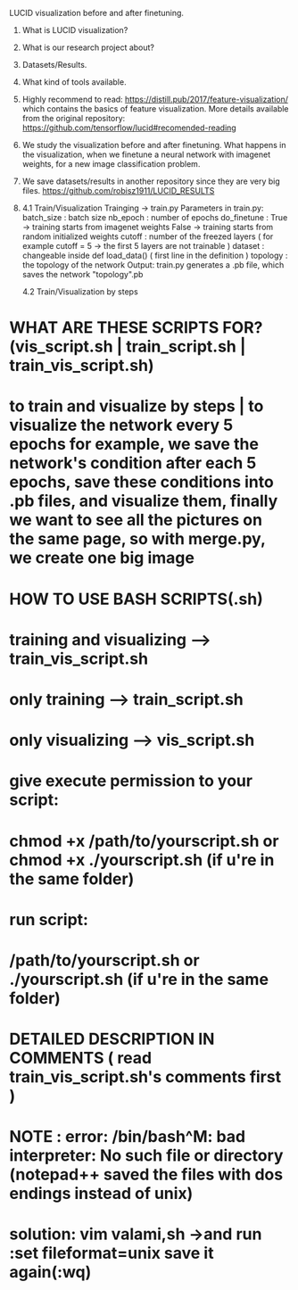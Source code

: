 LUCID visualization before and after finetuning.

1. What is LUCID visualization?
2. What is our research project about?
3. Datasets/Results.
4. What kind of tools available.


1. Highly recommend to read:
   https://distill.pub/2017/feature-visualization/
   which contains the basics of feature visualization.
   More details available from the original repository:
   https://github.com/tensorflow/lucid#recomended-reading
   
2. We study the visualization before and after finetuning.
   What happens in the visualization, when we finetune a neural network with imagenet weights, for a new image classification problem.
   
3. We save datasets/results in another repository since they are very big files.
   https://github.com/robisz1911/LUCID_RESULTS

4.
   4.1 Train/Visualization
           Trainging -> train.py
       Parameters in train.py:
           batch_size  : batch size
           nb_epoch    : number of epochs
           do_finetune : True -> training starts from imagenet weights
                         False -> training starts from random initialized weights
           cutoff      : number of the freezed layers ( for example cutoff = 5 -> the first 5 layers are not trainable )
           dataset     : changeable inside def load_data()  ( first line in the definition )
           topology    : the topology of the network
       Output:
           train.py generates a .pb file, which saves the network
           "topology".pb 
           
   4.2 Train/Visualization by steps

# WHAT ARE THESE SCRIPTS FOR? (vis_script.sh | train_script.sh | train_vis_script.sh)
# to train and visualize by steps | to visualize the network every 5 epochs for example, we save the network's condition after each 5 epochs, save these conditions into .pb files, and visualize them, finally we want to see all the pictures on the same page, so with merge.py, we create one big image


# HOW TO USE BASH SCRIPTS(.sh)
# training and visualizing --> train_vis_script.sh
# only training            --> train_script.sh
# only visualizing         --> vis_script.sh
# give execute permission to your script:
#      chmod +x /path/to/yourscript.sh   or chmod +x ./yourscript.sh (if u're in the same folder)
# run script:
#      /path/to/yourscript.sh            or ./yourscript.sh (if u're in the same folder)


# DETAILED DESCRIPTION IN COMMENTS ( read train_vis_script.sh's comments first )
 
# NOTE : error:  /bin/bash^M: bad interpreter: No such file or directory    (notepad++ saved the files with dos endings instead of unix)
#        solution:  vim valami,sh  ->and run    :set fileformat=unix   save it again(:wq)
